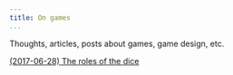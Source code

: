 ```yaml
---
title: On games
...
```



Thoughts, articles, posts about games, game design, etc.


[(2017-06-28) The roles of the dice](games/dice-mda.html)
